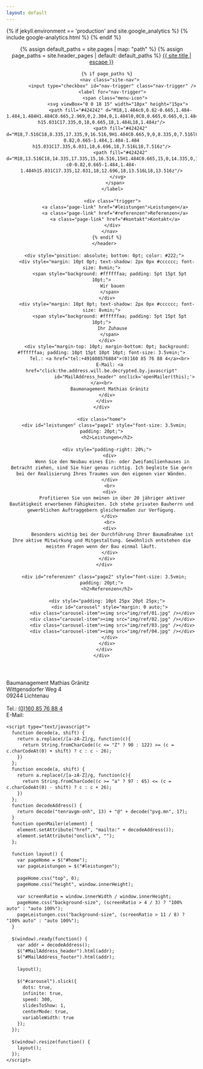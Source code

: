 ```yaml
---
layout: default
---
```


<head>
  <meta charset="utf-8">
  <meta http-equiv="X-UA-Compatible" content="IE=edge">
  <meta name="viewport" content="width=device-width, initial-scale=1">

  <title>{{ page.title | escape }}</title>
  <meta name="description" content="{{ page.excerpt | default: site.description | strip_html | normalize_whitespace | truncate: 160 | escape }}">

  <link rel="stylesheet" type="text/css" href="{{ "/js/slick/slick.css" | relative_url }}" />
  <link rel="stylesheet" type="text/css" href="{{ "/js/slick/slick-theme.css" | relative_url }}" />

  <link rel="stylesheet" href="{{ "/assets/main.css" | relative_url }}">
  <link rel="canonical" href="{{ page.url | replace:'index.html','' | absolute_url }}">

  <script type="text/javascript">
    if (window.location.host == "weliveindetail.github.io" && window.location.protocol != "https:") {
      window.location.protocol = "https:";
    }
  </script>

  <script type="text/javascript" src="{{ "/js/jquery/jquery-3.2.1.min.js" | relative_url }}"></script>
  <script type="text/javascript" src="{{ "/js/slick/slick.min.js" | relative_url }}"></script>

  {% if jekyll.environment == 'production' and site.google_analytics %}
  {% include google-analytics.html %}
  {% endif %}
</head>

<body>
  <main class="page-content" aria-label="Content">
    <div id="home" class="page0" style="position: relative;">
      <header class="site-header" role="banner">
        {% assign default_paths = site.pages | map: "path" %}
        {% assign page_paths = site.header_pages | default: default_paths %}
        <a class="site-title" href="{{ "/" | relative_url }}">{{ site.title | escape }}</a>

        {% if page_paths %}
          <nav class="site-nav">
            <input type="checkbox" id="nav-trigger" class="nav-trigger" />
            <label for="nav-trigger">
              <span class="menu-icon">
                <svg viewBox="0 0 18 15" width="18px" height="15px">
                  <path fill="#424242" d="M18,1.484c0,0.82-0.665,1.484-1.484,1.484H1.484C0.665,2.969,0,2.304,0,1.484l0,0C0,0.665,0.665,0,1.484,0 h15.031C17.335,0,18,0.665,18,1.484L18,1.484z"/>
                  <path fill="#424242" d="M18,7.516C18,8.335,17.335,9,16.516,9H1.484C0.665,9,0,8.335,0,7.516l0,0c0-0.82,0.665-1.484,1.484-1.484 h15.031C17.335,6.031,18,6.696,18,7.516L18,7.516z"/>
                  <path fill="#424242" d="M18,13.516C18,14.335,17.335,15,16.516,15H1.484C0.665,15,0,14.335,0,13.516l0,0 c0-0.82,0.665-1.484,1.484-1.484h15.031C17.335,12.031,18,12.696,18,13.516L18,13.516z"/>
                </svg>
              </span>
            </label>

            <div class="trigger">
              <a class="page-link" href="#leistungen">Leistungen</a>
              <a class="page-link" href="#referenzen">Referenzen</a>
              <a class="page-link" href="#kontakt">Kontakt</a>
            </div>
          </nav>
        {% endif %}
      </header>

      <div style="position: absolute; bottom: 0pt; color: #222;">
        <div style="margin: 10pt 0pt; text-shadow: 2px 0px #cccccc; font-size: 8vmin;">
          <span style="background: #ffffffaa; padding: 5pt 15pt 5pt 10pt;">
            Wir bauen
          </span>
        </div>
        <div style="margin: 10pt 0pt; text-shadow: 2px 0px #cccccc; font-size: 8vmin;">
          <span style="background: #ffffffaa; padding: 5pt 15pt 5pt 10pt;">
            Ihr Zuhause
          </span>
        </div>
        <div style="margin-top: 10pt; margin-bottom: 0pt; background: #ffffffaa; padding: 10pt 15pt 10pt 10pt; font-size: 3.5vmin;">
          Tel.: <a href="tel:+491608576884">(0)160 85 76 88 4</a><br>
          E-Mail: <a href="click:the.address.will.be.decrypted.by.javascript"
                     id="MailAddress_header" onclick='openMailer(this);'></a><br>
          Baumanagement Mathias Gränitz
        </div>
      </div>
    </div>

    <div class="home">
      <div id="leistungen" class="page1" style="font-size: 3.5vmin; padding: 20pt;">
        <h2>Leistungen</h2>

        <div style="padding-right: 20%;">
          <div>
            Wenn Sie den Neubau eines Ein- oder Zweifamilienhauses in Betracht ziehen, sind Sie hier genau richtig. Ich begleite Sie gern bei der Realisierung Ihres Traumes von den eigenen vier Wänden.
          </div>
          <br>
          <div>
            Profitieren Sie von meinen in über 20 jähriger aktiver Bautätigkeit erworbenen Fähigkeiten. Ich stehe privaten Bauherrn und gewerblichen Auftraggebern gleichermaßen zur Verfügung.
          </div>
          <br>
          <div>
            Besonders wichtig bei der Durchführung Ihrer Baumaßnahme ist Ihre aktive Mitwirkung und Mitgestaltung. Gewöhnlich entstehen die meisten Fragen wenn der Bau einmal läuft.
          </div>
        </div>
      </div>

      <div id="referenzen" class="page2" style="font-size: 3.5vmin; padding: 20pt;">
        <h2>Referenzen</h2>

        <div style="padding: 10pt 25px 20pt 25px;">
          <div id="carousel" style="margin: 0 auto;">
            <div class="carousel-item"><img src="img/ref/01.jpg" /></div>
            <div class="carousel-item"><img src="img/ref/02.jpg" /></div>
            <div class="carousel-item"><img src="img/ref/03.jpg" /></div>
            <div class="carousel-item"><img src="img/ref/04.jpg" /></div>
          </div>
        </div>
      </div>
    </div>
  </main>

  <footer class="site-footer">
    <div id="kontakt">
      <div class="footer-custom-wrapper">
        Baumanagement Mathias Gränitz<br>
        Wittgensdorfer Weg 4<br>
        09244 Lichtenau<br>
        <br>
        Tel.: <a href="tel:+491608576884">(0)160 85 76 88 4</a><br>
        E-Mail: <a href="click:the.address.will.be.decrypted.by.javascript" id="MailAddress_footer" onclick='openMailer(this);'></a>
      </div>
    </div>

    <script type="text/javascript">
      function decode(a, shift) {
        return a.replace(/[a-zA-Z]/g, function(c){
          return String.fromCharCode((c <= "Z" ? 90 : 122) >= (c = c.charCodeAt(0) + shift) ? c : c - 26);
        })
      };
      function encode(a, shift) {
        return a.replace(/[a-zA-Z]/g, function(c){
          return String.fromCharCode((c >= "a" ? 97 : 65) <= (c = c.charCodeAt(0) - shift) ? c : c + 26);
        })
      };
      function decodeAddress() {
        return decode("tenravgm-onh", 13) + "@" + decode("pvg.mn", 17);
      }
      function openMailer(element) {
        element.setAttribute("href", "mailto:" + decodeAddress());
        element.setAttribute("onclick", "");
      };

      function layout() {
        var pageHome = $("#home");
        var pageLeistungen = $("#leistungen");

        pageHome.css("top", 0);
        pageHome.css("height", window.innerHeight);

        var screenRatio = window.innerWidth / window.innerHeight;
        pageHome.css("background-size", (screenRatio > 4 / 3) ? "100% auto" : "auto 100%");
        pageLeistungen.css("background-size", (screenRatio > 11 / 8) ? "100% auto" : "auto 100%");
      }

      $(window).ready(function() {
        var addr = decodeAddress();
        $("#MailAddress_header").html(addr);
        $("#MailAddress_footer").html(addr);

        layout();

        $("#carousel").slick({
          dots: true,
          infinite: true,
          speed: 300,
          slidesToShow: 1,
          centerMode: true,
          variableWidth: true
        });
      });

      $(window).resize(function() {
        layout();
      });
    </script>
  </footer>
</body>
